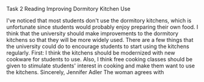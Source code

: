 Task 2
Reading
Improving Dormitory Kitchen Use

I've noticed that most students don't use the dormitory kitchens, which is unfortunate since students would probably enjoy preparing their own food. I think that the university should make improvements to the dormitory kitchens so that they will be more widely used. There are a few things that the university could do to encourage students to start using the kitchens regularly. First: I think the kitchens should be modernized with new cookware for students to use. Also, I think free cooking classes should be given to stimulate students' interest in cooking and make them want to use the kitchens.
Sincerely, Jennifer Adler
The woman agrees with 